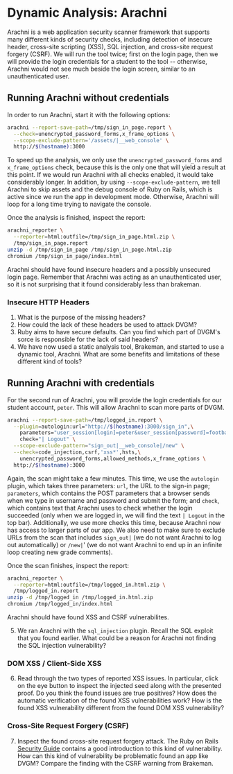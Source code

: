# Dynamic Analysis: Arachni

Arachni is a web application security scanner framework that supports many
different kinds of security checks, including detection of insecure header,
cross-site scripting (XSS), SQL injection, and cross-site request forgery
(CSRF). We will run the tool twice; first on the login page, then we will
provide the login credentials for a student to the tool -- otherwise, Arachni
would not see much beside the login screen, similar to an unauthenticated user.

## Running Arachni without credentials

In order to run Arachni, start it with the following options:

```bash
arachni --report-save-path=/tmp/sign_in_page.report \
  --check=unencrypted_password_forms,x_frame_options \
  --scope-exclude-pattern='/assets/|__web_console' \
  http://$(hostname):3000
```

To speed up the analysis, we only use the `unencrypted_password_forms` and
`x_frame_options` check, because this is the only one that will yield a result
at this point. If we would run Arachni with all checks enabled, it would take
considerably longer. In addition, by using `--scope-exclude-pattern`, we tell
Arachni to skip assets and the debug console of Ruby on Rails, which is active
since we run the app in development mode. Otherwise, Arachni will loop for a
long time trying to navigate the console.

Once the analysis is finished, inspect the report:
```bash
arachni_reporter \
  --reporter=html:outfile=/tmp/sign_in_page.html.zip \
  /tmp/sign_in_page.report 
unzip -d /tmp/sign_in_page /tmp/sign_in_page.html.zip
chromium /tmp/sign_in_page/index.html
```

Arachni should have found insecure headers and a possibly unsecured login page.
Remember that Arachni was acting as an unauthenticated user, so it is not
surprising that it found considerably less than brakeman.

### Insecure HTTP Headers

1. What is the purpose of the missing headers?
2. How could the lack of these headers be used to attack DVGM?
3. Ruby aims to have secure defaults. Can you find which part of DVGM's sorce
  is responsible for the lack of said headers?
4. We have now used a static analysis tool, Brakeman, and started to
  use a dynamic tool, Arachni. What are some benefits and limitations
  of these different kind of tools?

## Running Arachni with credentials

For the second run of Arachni, you will provide the login credentials for our
student account, `peter`. This will allow Arachni to scan more parts of DVGM.

```bash
arachni --report-save-path=/tmp/logged_in.report \
  --plugin=autologin:url="http://$(hostname):3000/sign_in",\
    parameters="user_session[login]=peter&user_session[password]=football",\
    check="| Logout" \
  --scope-exclude-pattern="sign_out|__web_console|/new" \
  --check=code_injection,csrf,'xss*',hsts,\
    unencrypted_password_forms,allowed_methods,x_frame_options \
  http://$(hostname):3000
```

Again, the scan might take a few minutes. This time, we use the `autologin`
plugin, which takes three parameters: `url`, the URL to the sign-in page;
`parameters`, which contains the POST parameters that a browser sends when we
type in username and password and submit the form; and `check`, which contains
text that Arachni uses to check whether the login succeeded (only when we are
logged in, we will find the text `| Logout` in the top bar).  Additionally, we
use more checks this time, because Arachni now has access to larger parts of our
app. We also need to make sure to exclude URLs from the scan that includes
`sign_out|`  (we do not want Arachni to log out automatically) or `/new|`'
(we do not want Arachni to end up in an infinite loop creating new grade
comments).

Once the scan finishes, inspect the report:

```bash
arachni_reporter \
  --reporter=html:outfile=/tmp/logged_in.html.zip \
  /tmp/logged_in.report
unzip -d /tmp/logged_in /tmp/logged_in.html.zip
chromium /tmp/logged_in/index.html
```

Arachni should have found XSS and CSRF vulnerabilites.

5. We ran Arachni with the `sql_injection` plugin. Recall the SQL exploit that
  you found earlier. What could be a reason for Arachni not finding the SQL
  injection vulnerability?

### DOM XSS / Client-Side XSS

6. Read through the two types of reported XSS issues. In
    particular, click on the eye button to inspect the injected seed
    along with the presented proof. Do you think the found issues
    are true positives? How does the automatic verification of the
    found XSS vulnerabilities work? How is the found XSS vulnerability different
    from the found DOM XSS vulnerability?

### Cross-Site Request Forgery (CSRF)

7. Inspect the found cross-site request forgery attack. The Ruby on Rails
  [Security Guide](http://guides.rubyonrails.org/security.html#cross-site-request-forgery-csrf)
  contains a good introduction to this kind of vulnerability. How can this kind of
  vulnerability be problematic found an app like DVGM? Compare the finding with
  the CSRF warning from Brakeman.